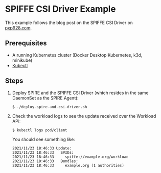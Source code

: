 # SPIFFE CSI Driver Example

This example follows the blog post on the SPIFFE CSI Driver on [pxp928.com](https://pxp928.com/posts/2022/02/spiffe/spire-csi-driver/).

## Prerequisites

- A running Kubernetes cluster (Docker Desktop Kubernetes, k3d, minikube)
- [Kubectl](https://kubernetes.io/docs/tasks/tools/#kubectl)

## Steps

1. Deploy SPIRE and the SPIFFE CSI Driver (which resides in the same DaemonSet as the SPIRE Agent):

    ```
    $ ./deploy-spire-and-csi-driver.sh
    ```

2. Check the workload logs to see the update received over the Workload API:

    ```
    $ kubectl logs pod/client
    ```

    You should see something like:

    ```
    2021/11/23 18:46:33 Update:
    2021/11/23 18:46:33   SVIDs:
    2021/11/23 18:46:33     spiffe://example.org/workload
    2021/11/23 18:46:33   Bundles:
    2021/11/23 18:46:33     example.org (1 authorities)
    ```
